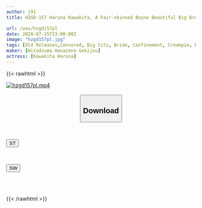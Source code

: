 ```yaml
---
author: j91
title: HZGD-157 Haruna Kawakita, A Fair-skinned Boyne Beautiful Big Breasts Wife Who Has Been Detained By Her Husband's Best Friend And Has Fallen In Pleasure With Aphrodisiac Blame

url: /was/hzgd157pl
date: 2020-07-25T23:00:00Z
image: "hzgd157pl.jpg"
tags: [Old Releases,Censored, Big tits, Bride, Confinement, Creampie, Drama, Drug, Married Woman, Masturbation, Solowork, Squirting, Young wife]
maker: [Hitodzuma Hanazono Gekijou]
actress: [Kawakita Haruna]
---
```



{{< rawhtml >}}

<div class="video" data-videoid="xmQr1RDZZpHkKmd">
    <a href="javascript:;">
        <img src="/was/hzgd157pl/hzgd157pl.jpg" width="WIDTH" height="HEIGHT" alt="hzgd157pl.mp4" loading="lazy">
    </a>
</div>

<script type="text/javascript" src="https://j91.asia/asset/on-demand-st.js"></script>

<br>
  <link rel="stylesheet" href="https://j91.asia/asset/bs5.css">
  
  <center>
  <button class="btn btn-primary" type="button" data-bs-toggle="collapse" data-bs-target=".multi-collapse" aria-expanded="false" aria-controls="multiCollapseExample1 multiCollapseExample2"><h2>Download</h2></button></center>
</p>
<div class="row">
  <div class="col">
    <div class="collapse multi-collapse" id="multiCollapseExample1">
      <div class="card card-body">
	      	      <br>
<div class="buttons">  
<p><a href="https://streamtape.to/v/xmQr1RDZZpHkKmd" target="_blank"><button class="btn-hover color-3"><i class="fa fa-download"></i> ST</button></a></p></div>
    </div>
  </div>
</div>
  <div class="col">
    <div class="collapse multi-collapse" id="multiCollapseExample2">
      <div class="card card-body">
	      <br>
<div class="buttons">
<p><a href="https://cdnwish.com/0n2t9g88imco" target="_blank"><button class="btn-hover color-2"><i class="fa fa-download"></i> SW</button></a></p></div>
<br><br>
      </div>
    </div>
  </div>
</div>

{{< /rawhtml >}}